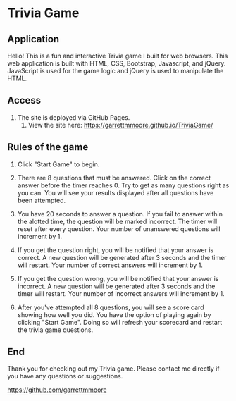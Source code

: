 # Trivia Game

## Application
Hello! This is a fun and interactive Trivia game I built for web browsers. This web application is built with HTML, CSS, Bootstrap, Javascript, and jQuery. JavaScript is used for the game logic and jQuery is used to manipulate the HTML.

## Access
1. The site is deployed via GitHub Pages.
    1. View the site here: https://garrettmmoore.github.io/TriviaGame/

## Rules of the game
1. Click "Start Game" to begin.

2. There are 8 questions that must be answered. Click on the correct answer before the timer reaches 0. Try to get as many questions right as you can. You will see your results displayed after all questions have been attempted.

3. You have 20 seconds to answer a question. If you fail to answer within the alotted time, the question will be marked incorrect. The timer will reset after every question. Your number of unanswered questions will increment by 1.

4. If you get the question right, you will be notified that your answer is correct. A new question will be generated after 3 seconds and the timer will restart. Your number of correct answers will increment by 1.

5. If you get the question wrong, you will be notified that your answer is incorrect. A new question will be generated after 3 seconds and the timer will restart. Your number of incorrect answers will increment by 1.

6. After you've attempted all 8 questions, you will see a score card showing how well you did. You have the option of playing again by clicking "Start Game". Doing so will refresh your scorecard and restart the trivia game questions.

## End
Thank you for checking out my Trivia game. Please contact me directly if you have any questions or suggestions.

https://github.com/garrettmmoore